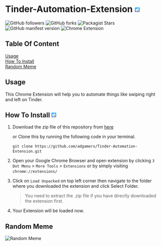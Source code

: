 # Tinder-Automation-Extension ![](icon16.png)
 ![GitHub followers](https://img.shields.io/github/followers/adgamerx?label=Follow&logo=github) ![GitHub forks](https://img.shields.io/github/forks/adgamerx/Tinder-Automation-Extension?label=Fork) ![Packagist Stars](https://img.shields.io/packagist/stars/adgamerx/Tinder-Automation-Extension?label=Stars) ![GitHub manifest version](https://img.shields.io/github/manifest-json/v/adgamerx/Tinder-Automation-Extension?label=Version) ![Chrome Extension](https://img.shields.io/badge/Chrome-Extension-orange?logo=Google-Chrome)<br>

## Table Of Content
[Usage](#usage)<br>
[How To Install](#how-to-install-)<br>
[Random Meme](#random-meme)<br>

## Usage

This Chrome Extension will help you to automate things like swiping right and left on Tinder.

## How To Install ![Image](icon16.png)

1. Download the zip file of this repository from [here](https://github.com/adgamerx/Tinder-Automation-Extension/archive/main.zip "Download Tinder Automation")
   
   or Clone this by running the following code in your terminal.
   ```git
   git clone https://github.com/adgamerx/Tinder-Automation-Extension.git
   ```
2. Open your Google Chrome Browser and open extension by clicking `3 Dot Menu` > `More Tools` > `Extensions` or by simply visiting ```chrome://extensions/```
3. Click on `Load Unpacked` on top left corner then navigate to the folder where you downloaded the extension and click Select Folder. 
   >You need to extract the .zip file if you have directly downloaded the extension first.
4. Your Extension will be loaded now.

## Random Meme
![Random Meme](https://media.makeameme.org/created/markdown-markdown-everywhere.jpg)